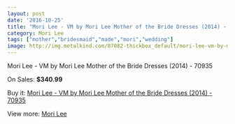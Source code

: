 ```yaml
---
layout: post
date: '2016-10-25'
title: "Mori Lee - VM by Mori Lee Mother of the Bride Dresses (2014) - 70935"
category: Mori Lee
tags: ["mother","bridesmaid","made","mori","wedding"]
image: http://img.metalkind.com/87082-thickbox_default/mori-lee-vm-by-mori-lee-mother-of-the-bride-dresses-2014-70935.jpg
---
```

Mori Lee - VM by Mori Lee Mother of the Bride Dresses (2014) - 70935

On Sales: **$340.99**
<a href="https://www.metalkind.com/en/mori-lee/20581-mori-lee-vm-by-mori-lee-mother-of-the-bride-dresses-2014-70935.html"><amp-img layout="responsive" width="600" height="600" src="//img.metalkind.com/87082-thickbox_default/mori-lee-vm-by-mori-lee-mother-of-the-bride-dresses-2014-70935.jpg" alt="Mori Lee - VM by Mori Lee Mother of the Bride Dresses (2014) - 70935 0" /></a>
<a href="https://www.metalkind.com/en/mori-lee/20581-mori-lee-vm-by-mori-lee-mother-of-the-bride-dresses-2014-70935.html"><amp-img layout="responsive" width="600" height="600" src="//img.metalkind.com/87083-thickbox_default/mori-lee-vm-by-mori-lee-mother-of-the-bride-dresses-2014-70935.jpg" alt="Mori Lee - VM by Mori Lee Mother of the Bride Dresses (2014) - 70935 1" /></a>
<a href="https://www.metalkind.com/en/mori-lee/20581-mori-lee-vm-by-mori-lee-mother-of-the-bride-dresses-2014-70935.html"><amp-img layout="responsive" width="600" height="600" src="//img.metalkind.com/87084-thickbox_default/mori-lee-vm-by-mori-lee-mother-of-the-bride-dresses-2014-70935.jpg" alt="Mori Lee - VM by Mori Lee Mother of the Bride Dresses (2014) - 70935 2" /></a>
<a href="https://www.metalkind.com/en/mori-lee/20581-mori-lee-vm-by-mori-lee-mother-of-the-bride-dresses-2014-70935.html"><amp-img layout="responsive" width="600" height="600" src="//img.metalkind.com/87085-thickbox_default/mori-lee-vm-by-mori-lee-mother-of-the-bride-dresses-2014-70935.jpg" alt="Mori Lee - VM by Mori Lee Mother of the Bride Dresses (2014) - 70935 3" /></a>
<a href="https://www.metalkind.com/en/mori-lee/20581-mori-lee-vm-by-mori-lee-mother-of-the-bride-dresses-2014-70935.html"><amp-img layout="responsive" width="600" height="600" src="//img.metalkind.com/87086-thickbox_default/mori-lee-vm-by-mori-lee-mother-of-the-bride-dresses-2014-70935.jpg" alt="Mori Lee - VM by Mori Lee Mother of the Bride Dresses (2014) - 70935 4" /></a>

Buy it: [Mori Lee - VM by Mori Lee Mother of the Bride Dresses (2014) - 70935](https://www.metalkind.com/en/mori-lee/20581-mori-lee-vm-by-mori-lee-mother-of-the-bride-dresses-2014-70935.html "Mori Lee - VM by Mori Lee Mother of the Bride Dresses (2014) - 70935")

View more: [Mori Lee](https://www.metalkind.com/en/92-mori-lee "Mori Lee")